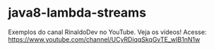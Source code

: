 # java8-lambda-streams
Exemplos do canal RinaldoDev no YouTube. Veja os vídeos! Acesse: https://www.youtube.com/channel/UCyRDiqqSkqGvTE_wIB1nN1w
